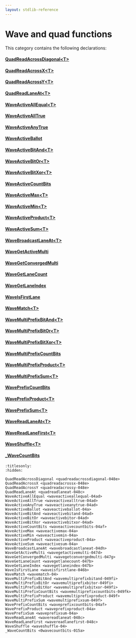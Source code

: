 ```yaml
---
layout: stdlib-reference
---
```

# Wave and quad functions

This category contains the following declarations:

#### [QuadReadAcrossDiagonal\<T\>](quadreadacrossdiagonal-048e.md)

#### [QuadReadAcrossX\<T\>](quadreadacrossx-048e.md)

#### [QuadReadAcrossY\<T\>](quadreadacrossy-048e.md)

#### [QuadReadLaneAt\<T\>](quadreadlaneat-048c.md)

#### [WaveActiveAllEqual\<T\>](waveactiveallequal-04ad.md)

#### [WaveActiveAllTrue](waveactivealltrue-04ad.md)

#### [WaveActiveAnyTrue](waveactiveanytrue-04ad.md)

#### [WaveActiveBallot](waveactiveballot-04a.md)

#### [WaveActiveBitAnd\<T\>](waveactivebitand-04ad.md)

#### [WaveActiveBitOr\<T\>](waveactivebitor-04ad.md)

#### [WaveActiveBitXor\<T\>](waveactivebitxor-04ad.md)

#### [WaveActiveCountBits](waveactivecountbits-04af.md)

#### [WaveActiveMax\<T\>](waveactivemax-04a.md)

#### [WaveActiveMin\<T\>](waveactivemin-04a.md)

#### [WaveActiveProduct\<T\>](waveactiveproduct-04a.md)

#### [WaveActiveSum\<T\>](waveactivesum-04a.md)

#### [WaveBroadcastLaneAt\<T\>](wavebroadcastlaneat-04dh.md)

#### [WaveGetActiveMulti](wavegetactivemulti-047d.md)

#### [WaveGetConvergedMulti](wavegetconvergedmulti-047g.md)

#### [WaveGetLaneCount](wavegetlanecount-047b.md)

#### [WaveGetLaneIndex](wavegetlaneindex-047b.md)

#### [WaveIsFirstLane](waveisfirstlane-046b.md)

#### [WaveMatch\<T\>](wavematch-04.md)

#### [WaveMultiPrefixBitAnd\<T\>](wavemultiprefixbitand-049fi.md)

#### [WaveMultiPrefixBitOr\<T\>](wavemultiprefixbitor-049fi.md)

#### [WaveMultiPrefixBitXor\<T\>](wavemultiprefixbitxor-049fi.md)

#### [WaveMultiPrefixCountBits](wavemultiprefixcountbits-049fk.md)

#### [WaveMultiPrefixProduct\<T\>](wavemultiprefixproduct-049f.md)

#### [WaveMultiPrefixSum\<T\>](wavemultiprefixsum-049f.md)

#### [WavePrefixCountBits](waveprefixcountbits-04af.md)

#### [WavePrefixProduct\<T\>](waveprefixproduct-04a.md)

#### [WavePrefixSum\<T\>](waveprefixsum-04a.md)

#### [WaveReadLaneAt\<T\>](wavereadlaneat-048c.md)

#### [WaveReadLaneFirst\<T\>](wavereadlanefirst-048c.md)

#### [WaveShuffle\<T\>](waveshuffle-04.md)

#### [\_WaveCountBits](0wavecountbits-015a.md)


```{toctree}
:titlesonly:
:hidden:

QuadReadAcrossDiagonal <quadreadacrossdiagonal-048e>
QuadReadAcrossX <quadreadacrossx-048e>
QuadReadAcrossY <quadreadacrossy-048e>
QuadReadLaneAt <quadreadlaneat-048c>
WaveActiveAllEqual <waveactiveallequal-04ad>
WaveActiveAllTrue <waveactivealltrue-04ad>
WaveActiveAnyTrue <waveactiveanytrue-04ad>
WaveActiveBallot <waveactiveballot-04a>
WaveActiveBitAnd <waveactivebitand-04ad>
WaveActiveBitOr <waveactivebitor-04ad>
WaveActiveBitXor <waveactivebitxor-04ad>
WaveActiveCountBits <waveactivecountbits-04af>
WaveActiveMax <waveactivemax-04a>
WaveActiveMin <waveactivemin-04a>
WaveActiveProduct <waveactiveproduct-04a>
WaveActiveSum <waveactivesum-04a>
WaveBroadcastLaneAt <wavebroadcastlaneat-04dh>
WaveGetActiveMulti <wavegetactivemulti-047d>
WaveGetConvergedMulti <wavegetconvergedmulti-047g>
WaveGetLaneCount <wavegetlanecount-047b>
WaveGetLaneIndex <wavegetlaneindex-047b>
WaveIsFirstLane <waveisfirstlane-046b>
WaveMatch <wavematch-04>
WaveMultiPrefixBitAnd <wavemultiprefixbitand-049fi>
WaveMultiPrefixBitOr <wavemultiprefixbitor-049fi>
WaveMultiPrefixBitXor <wavemultiprefixbitxor-049fi>
WaveMultiPrefixCountBits <wavemultiprefixcountbits-049fk>
WaveMultiPrefixProduct <wavemultiprefixproduct-049f>
WaveMultiPrefixSum <wavemultiprefixsum-049f>
WavePrefixCountBits <waveprefixcountbits-04af>
WavePrefixProduct <waveprefixproduct-04a>
WavePrefixSum <waveprefixsum-04a>
WaveReadLaneAt <wavereadlaneat-048c>
WaveReadLaneFirst <wavereadlanefirst-048c>
WaveShuffle <waveshuffle-04>
_WaveCountBits <0wavecountbits-015a>
```

<script>
// Fix .md links to .html when on ReadTheDocs
if (window.location.hostname.includes('readthedocs') || 
    window.location.hostname.includes('rtfd.io')) {
  document.addEventListener('DOMContentLoaded', function() {
    const links = document.querySelectorAll('a');
    links.forEach(link => {
      if (link.getAttribute('href') && link.getAttribute('href').endsWith('.md')) {
        link.href = link.href.replace(/\.md($|#|\?)/, '.html$1');
      }
    });
  });
}
</script>
